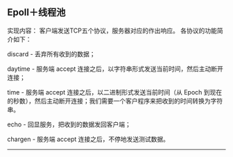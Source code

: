 Epoll＋线程池
----------
实现内容：
客户端发送TCP五个协议，服务器对应的作出响应。
各协议的功能简介如下：

discard - 丢弃所有收到的数据；

daytime - 服务端 accept 连接之后，以字符串形式发送当前时间，然后主动断开连接；

time - 服务端 accept 连接之后，以二进制形式发送当前时间（从 Epoch 到现在的秒数），然后主动断开连接；我们需要一个客户程序来把收到的时间转换为字符串。

echo - 回显服务，把收到的数据发回客户端；

chargen - 服务端 accept 连接之后，不停地发送测试数据。


----------
